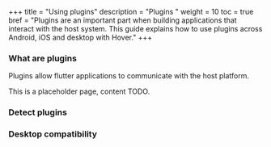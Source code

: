 +++
title = "Using plugins"
description = "Plugins "
weight = 10
toc = true
bref = "Plugins are an important part when building applications that interact with the host system. This guide explains how to use plugins across Android, iOS and desktop with Hover."
+++

### What are plugins

Plugins allow flutter applications to communicate with the host platform.

This is a placeholder page, content TODO.

### Detect plugins

### Desktop compatibility
